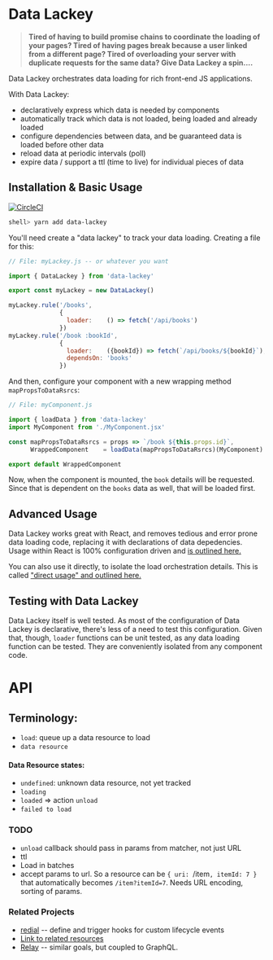 # Data Lackey

> __Tired of having to build promise chains to coordinate the loading of your pages? 
Tired of having pages break because a user linked from a different page?
Tired of overloading your server with duplicate requests for the same data?
Give Data Lackey a spin....__


Data Lackey orchestrates data loading for rich front-end JS applications. 

With Data Lackey:
* declaratively express which data is needed by components
* automatically track which data is not loaded, being loaded and already loaded
* configure dependencies between data, and be guaranteed data is loaded before other data
* reload data at periodic intervals (poll)
* expire data / support a ttl (time to live) for individual pieces of data


## Installation & Basic Usage

[![CircleCI](https://circleci.com/gh/Verba/data-lackey/tree/master.svg?style=svg&circle-token=e5e3ede09f04662995e99094b75e6a0c84914c1a)](https://circleci.com/gh/Verba/data-lackey/tree/master)

```bash
shell> yarn add data-lackey
```
You'll need create a "data lackey" to track your data loading. Creating a file for this:
```js
// File: myLackey.js -- or whatever you want

import { DataLackey } from 'data-lackey'

export const myLackey = new DataLackey()

myLackey.rule('/books',        
              { 
                loader:    () => fetch('/api/books') 
              })
myLackey.rule('/book :bookId', 
              {
                loader:    ({bookId}) => fetch(`/api/books/${bookId}`),
                dependsOn: 'books'
              })
```
And then, configure your component with a new wrapping method `mapPropsToDataRsrcs`:
```js
// File: myComponent.js

import { loadData } from 'data-lackey'
import MyComponent from './MyComponent.jsx'

const mapPropsToDataRsrcs = props => `/book ${this.props.id}`,
      WrappedComponent    = loadData(mapPropsToDataRsrcs)(MyComponent)

export default WrappedComponent
````
Now, when the component is mounted, the `book` details will be requested. Since
that is dependent on the `books` data as well, that will be loaded first.
 


## Advanced Usage

Data Lackey works great with React, and removes tedious and error prone data loading
code, replacing it with declarations of data depedencies. Usage within React is 100% configuration driven and [is outlined here.](./docs/react.md)

You can also use it directly, to isolate the load orchestration details. This is called
["direct usage" and outlined here.](./direct_usage.md)



## Testing with Data Lackey

Data Lackey itself is well tested. As most of the configuration of Data Lackey is declarative, there's
less of a need to test this configuration. Given that, though, `loader` functions can be unit tested, 
as any data loading function can be tested. They are conveniently isolated from any component code.

# API

## Terminology:
 * `load`: queue up a data resource to load
 * `data resource`
#### Data Resource states:
  * `undefined`: unknown data resource, not yet tracked
  * `loading`
  * `loaded` => action `unload`
  * `failed to load`
  


### TODO

* `unload` callback should pass in params from matcher, not just URL
* ttl
* Load in batches
* accept params to url. So a resource can be `{ uri: `/item`, itemId: 7 }`
  that automatically becomes `/item?itemId=7`. Needs URL encoding, sorting of params.


### Related Projects

* [redial](https://github.com/markdalgleish/redial) -- define and trigger hooks for custom lifecycle events
* [Link to related resources](https://medium.com/@dbow1234/expressing-data-dependencies-in-react-43a2004e04bc)
* [Relay](https://facebook.github.io/relay/) -- similar goals, but coupled to GraphQL.
